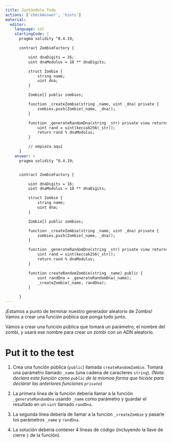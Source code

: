 ```yaml
---
title: Juntándolo Todo
actions: ['checkAnswer', 'hints']
material:
  editor:
    language: sol
    startingCode: |
      pragma solidity ^0.4.19;

      contract ZombieFactory {

          uint dnaDigits = 16;
          uint dnaModulus = 10 ** dnaDigits;

          struct Zombie {
              string name;
              uint dna;
          }

          Zombie[] public zombies;

          function _createZombie(string _name, uint _dna) private {
              zombies.push(Zombie(_name, _dna));
          }

          function _generateRandomDna(string _str) private view returns (uint) {
              uint rand = uint(keccak256(_str));
              return rand % dnaModulus;
          }

          // empieza aquí
      }
    answer: >
      pragma solidity ^0.4.19;


      contract ZombieFactory {

          uint dnaDigits = 16;
          uint dnaModulus = 10 ** dnaDigits;

          struct Zombie {
              string name;
              uint dna;
          }

          Zombie[] public zombies;

          function _createZombie(string _name, uint _dna) private {
              zombies.push(Zombie(_name, _dna));
          }

          function _generateRandomDna(string _str) private view returns (uint) {
              uint rand = uint(keccak256(_str));
              return rand % dnaModulus;
          }

          function createRandomZombie(string _name) public {
              uint randDna = _generateRandomDna(_name);
              _createZombie(_name, randDna);
          }

      }
---
```


¡Estamos a punto de terminar nuestro generador aleatorio de Zombis! Vamos a crear una función pública que ponga todo junto.

Vamos a crear una función pública que tomará un parámetro, el nombre del zombi, y usará ese nombre para crear un zombi con un ADN aleatorio.

# Put it to the test

1. Crea una función pública (`public`) llamada `createRandomZombie`. Tomará una parámetro llamado `_name` (una cadena de caracteres `string`). _(Nota: declara esta función como `public` de la mismoa forma que hiciste para declarar las anteriores funciones `private`)_

2. La primera línea de la función debería llamar a la función `_generateRandomDna` usando `_name` como parámetro y guardar el resultado en un `uint` llamado `randDna`.

3. La segunda línea debería de llamar a la función `_createZombie` y pasarle los parámetros `_name` y `randDna`.

4. La solución debería contener 4 líneas de código (incluyendo la llave de cierre `}` de la función).
